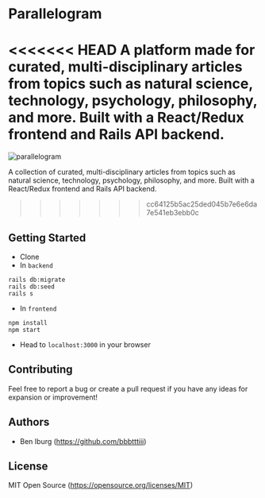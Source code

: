 # Parallelogram
<<<<<<< HEAD
A platform made for curated, multi-disciplinary articles from topics such as natural science, technology, psychology, philosophy, and more. Built with a React/Redux frontend and Rails API backend.
=======

![parallelogram](https://user-images.githubusercontent.com/58494322/101077128-fdc02b80-3569-11eb-9912-de38a1d87109.jpg)

A collection of curated, multi-disciplinary articles from topics such as natural science, technology, psychology, philosophy, and more. Built with a React/Redux frontend and Rails API backend.
>>>>>>> cc64125b5ac25ded045b7e6e6da7e541eb3ebb0c

## Getting Started

- Clone
- In `backend`
```
rails db:migrate
rails db:seed
rails s
```
- In `frontend`
```
npm install
npm start
```
- Head to `localhost:3000` in your browser

## Contributing

Feel free to report a bug or create a pull request if you have any ideas for expansion or improvement!

## Authors

- Ben Iburg (https://github.com/bbbtttiii)

## License

MIT Open Source (https://opensource.org/licenses/MIT)
